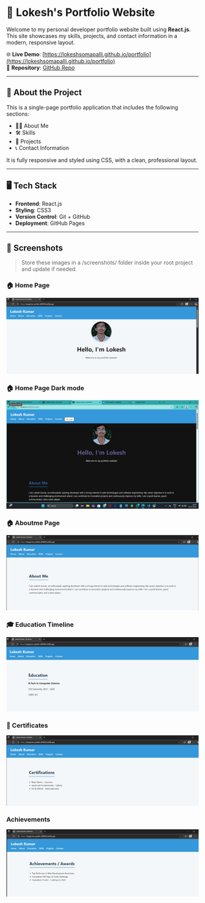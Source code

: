 # 🚀 Lokesh's Portfolio Website

Welcome to my personal developer portfolio website built using **React.js**.  
This site showcases my skills, projects, and contact information in a modern, responsive layout.

🌐 **Live Demo**: [https://lokeshsomapalli.github.io/portfolio](https://lokeshsomapalli.github.io/portfolio)  
📁 **Repository**: [GitHub Repo](https://github.com/lokeshsomapalli/portfolio)

---

## 📌 About the Project

This is a single-page portfolio application that includes the following sections:

- 🧑‍💼 About Me  
- 🛠️ Skills  
- 💼 Projects  
- 📞 Contact Information  

It is fully responsive and styled using CSS, with a clean, professional layout.

---

## 🖥️ Tech Stack

- **Frontend**: React.js  
- **Styling**: CSS3  
- **Version Control**: Git + GitHub  
- **Deployment**: GitHub Pages

---

## 📸 Screenshots

> Store these images in a /screenshots/ folder inside your root project and update if needed.

### 🏠 Home Page
![Home](./screenshots/home.jpg)

### 🏠 Home Page Dark mode
![Home](./screenshots/homedarkmode.jpg)

### 🏠 Aboutme Page
![Aboutme](./screenshots/aboutme.jpg)

### 🎓 Education Timeline
![Education](./screenshots/education.jpg)

### 📜 Certificates
![Certificates](./screenshots/certificates.jpg)

### Achievements
![achievements](./screenshots/achievements.jpg)
